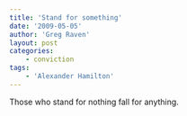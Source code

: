 ```yaml
---
title: 'Stand for something'
date: '2009-05-05'
author: 'Greg Raven'
layout: post
categories:
    - conviction
tags:
    - 'Alexander Hamilton'
---
```


Those who stand for nothing fall for anything.